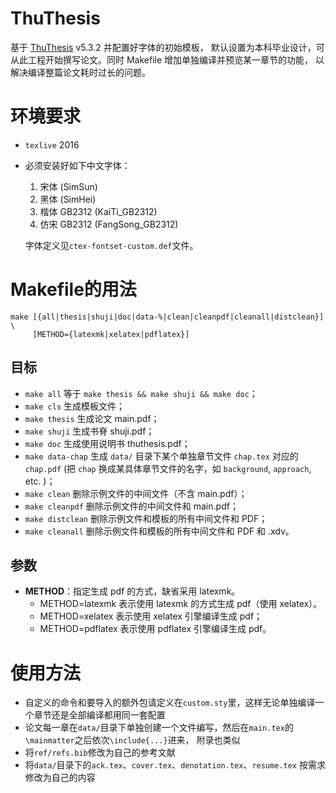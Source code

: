 # ThuThesis
基于 [ThuThesis](https://github.com/xueruini/thuthesis) v5.3.2 并配置好字体的初始模板，
默认设置为本科毕业设计，可从此工程开始撰写论文。同时 Makefile 增加单独编译并预览某一章节的功能，
以解决编译整篇论文耗时过长的问题。

# 环境要求
- `texlive` 2016
- 必须安装好如下中文字体：

    1. 宋体 (SimSun)
    2. 黑体 (SimHei)
    3. 楷体 GB2312 (KaiTi_GB2312)
    4. 仿宋 GB2312 (FangSong_GB2312)

    字体定义见`ctex-fontset-custom.def`文件。

# Makefile的用法

```shell
make [{all|thesis|shuji|doc|data-%|clean|cleanpdf|cleanall|distclean}] \
     [METHOD={latexmk|xelatex|pdflatex}]
```

## 目标
* `make all`       等于 `make thesis && make shuji && make doc`；
* `make cls`       生成模板文件；
* `make thesis`    生成论文 main.pdf；
* `make shuji`     生成书脊 shuji.pdf；
* `make doc`       生成使用说明书 thuthesis.pdf；
* `make data-chap` 生成 `data/` 目录下某个单独章节文件 `chap.tex` 对应的 `chap.pdf`
                   (把 `chap` 换成某具体章节文件的名字，如 `background`, `approach`, etc. )；
* `make clean`     删除示例文件的中间文件（不含 main.pdf）；
* `make cleanpdf`  删除示例文件的中间文件和 main.pdf；
* `make distclean` 删除示例文件和模板的所有中间文件和 PDF；
* `make cleanall`  删除示例文件和模板的所有中间文件和 PDF 和 .xdv。

## 参数
* **METHOD**：指定生成 pdf 的方式，缺省采用 latexmk。
  * METHOD=latexmk  表示使用 latexmk 的方式生成 pdf（使用 xelatex）。
  * METHOD=xelatex  表示使用 xelatex 引擎编译生成 pdf；
  * METHOD=pdflatex 表示使用 pdflatex 引擎编译生成 pdf。

# 使用方法

- 自定义的命令和要导入的额外包请定义在`custom.sty`里，这样无论单独编译一个章节还是全部编译都用同一套配置
- 论文每一章在`data/`目录下单独创建一个文件编写，然后在`main.tex`的`\mainmatter`之后依次`\include{...}`进来，
附录也类似
- 将`ref/refs.bib`修改为自己的参考文献
- 将`data/`目录下的`ack.tex`、`cover.tex`、`denotation.tex`、`resume.tex` 按需求修改为自己的内容
